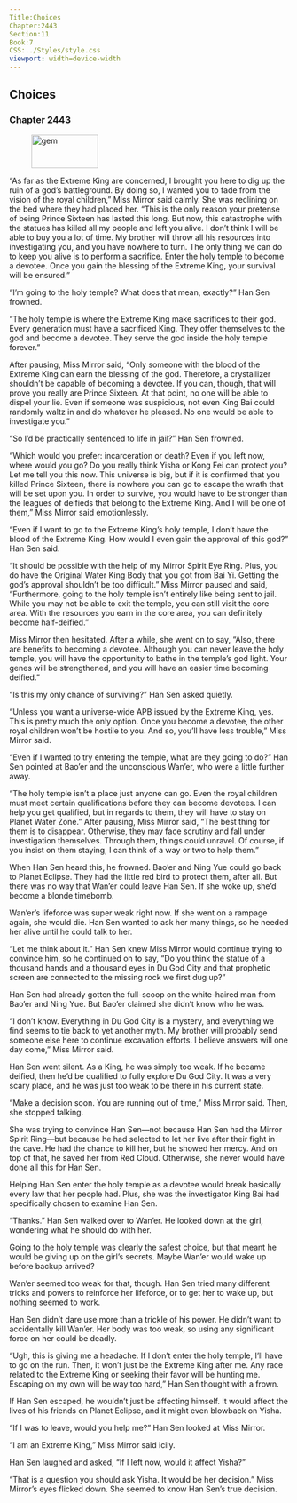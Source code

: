 ```yaml
---
Title:Choices 
Chapter:2443 
Section:11 
Book:7 
CSS:../Styles/style.css 
viewport: width=device-width
---
```

  
## Choices
### Chapter 2443
  
<figure>
	<img src="../Images/gem.gif" alt="gem" id="gem" width="120" height="60" />
</figure>
  

  
“As far as the Extreme King are concerned, I brought you here to dig up the ruin of a god’s battleground. By doing so, I wanted you to fade from the vision of the royal children,” Miss Mirror said calmly. She was reclining on the bed where they had placed her. “This is the only reason your pretense of being Prince Sixteen has lasted this long. But now, this catastrophe with the statues has killed all my people and left you alive. I don’t think I will be able to buy you a lot of time. My brother will throw all his resources into investigating you, and you have nowhere to turn. The only thing we can do to keep you alive is to perform a sacrifice. Enter the holy temple to become a devotee. Once you gain the blessing of the Extreme King, your survival will be ensured.”

“I’m going to the holy temple? What does that mean, exactly?” Han Sen frowned.

“The holy temple is where the Extreme King make sacrifices to their god. Every generation must have a sacrificed King. They offer themselves to the god and become a devotee. They serve the god inside the holy temple forever.”

After pausing, Miss Mirror said, “Only someone with the blood of the Extreme King can earn the blessing of the god. Therefore, a crystallizer shouldn’t be capable of becoming a devotee. If you can, though, that will prove you really are Prince Sixteen. At that point, no one will be able to dispel your lie. Even if someone was suspicious, not even King Bai could randomly waltz in and do whatever he pleased. No one would be able to investigate you.”

“So I’d be practically sentenced to life in jail?” Han Sen frowned.

“Which would you prefer: incarceration or death? Even if you left now, where would you go? Do you really think Yisha or Kong Fei can protect you? Let me tell you this now. This universe is big, but if it is confirmed that you killed Prince Sixteen, there is nowhere you can go to escape the wrath that will be set upon you. In order to survive, you would have to be stronger than the leagues of deifieds that belong to the Extreme King. And I will be one of them,” Miss Mirror said emotionlessly.

“Even if I want to go to the Extreme King’s holy temple, I don’t have the blood of the Extreme King. How would I even gain the approval of this god?” Han Sen said.

“It should be possible with the help of my Mirror Spirit Eye Ring. Plus, you do have the Original Water King Body that you got from Bai Yi. Getting the god’s approval shouldn’t be too difficult.” Miss Mirror paused and said, “Furthermore, going to the holy temple isn’t entirely like being sent to jail. While you may not be able to exit the temple, you can still visit the core area. With the resources you earn in the core area, you can definitely become half-deified.”

Miss Mirror then hesitated. After a while, she went on to say, “Also, there are benefits to becoming a devotee. Although you can never leave the holy temple, you will have the opportunity to bathe in the temple’s god light. Your genes will be strengthened, and you will have an easier time becoming deified.”

“Is this my only chance of surviving?” Han Sen asked quietly.

“Unless you want a universe-wide APB issued by the Extreme King, yes. This is pretty much the only option. Once you become a devotee, the other royal children won’t be hostile to you. And so, you’ll have less trouble,” Miss Mirror said.

“Even if I wanted to try entering the temple, what are they going to do?” Han Sen pointed at Bao’er and the unconscious Wan’er, who were a little further away.

“The holy temple isn’t a place just anyone can go. Even the royal children must meet certain qualifications before they can become devotees. I can help you get qualified, but in regards to them, they will have to stay on Planet Water Zone.” After pausing, Miss Mirror said, “The best thing for them is to disappear. Otherwise, they may face scrutiny and fall under investigation themselves. Through them, things could unravel. Of course, if you insist on them staying, I can think of a way or two to help them.”

When Han Sen heard this, he frowned. Bao’er and Ning Yue could go back to Planet Eclipse. They had the little red bird to protect them, after all. But there was no way that Wan’er could leave Han Sen. If she woke up, she’d become a blonde timebomb.

Wan’er’s lifeforce was super weak right now. If she went on a rampage again, she would die. Han Sen wanted to ask her many things, so he needed her alive until he could talk to her.

“Let me think about it.” Han Sen knew Miss Mirror would continue trying to convince him, so he continued on to say, “Do you think the statue of a thousand hands and a thousand eyes in Du God City and that prophetic screen are connected to the missing rock we first dug up?”

Han Sen had already gotten the full-scoop on the white-haired man from Bao’er and Ning Yue. But Bao’er claimed she didn’t know who he was.

“I don’t know. Everything in Du God City is a mystery, and everything we find seems to tie back to yet another myth. My brother will probably send someone else here to continue excavation efforts. I believe answers will one day come,” Miss Mirror said.

Han Sen went silent. As a King, he was simply too weak. If he became deified, then he’d be qualified to fully explore Du God City. It was a very scary place, and he was just too weak to be there in his current state.

“Make a decision soon. You are running out of time,” Miss Mirror said. Then, she stopped talking.

She was trying to convince Han Sen—not because Han Sen had the Mirror Spirit Ring—but because he had selected to let her live after their fight in the cave. He had the chance to kill her, but he showed her mercy. And on top of that, he saved her from Red Cloud. Otherwise, she never would have done all this for Han Sen.

Helping Han Sen enter the holy temple as a devotee would break basically every law that her people had. Plus, she was the investigator King Bai had specifically chosen to examine Han Sen.

“Thanks.” Han Sen walked over to Wan’er. He looked down at the girl, wondering what he should do with her.

Going to the holy temple was clearly the safest choice, but that meant he would be giving up on the girl’s secrets. Maybe Wan’er would wake up before backup arrived?

Wan’er seemed too weak for that, though. Han Sen tried many different tricks and powers to reinforce her lifeforce, or to get her to wake up, but nothing seemed to work.

Han Sen didn’t dare use more than a trickle of his power. He didn’t want to accidentally kill Wan’er. Her body was too weak, so using any significant force on her could be deadly.

“Ugh, this is giving me a headache. If I don’t enter the holy temple, I’ll have to go on the run. Then, it won’t just be the Extreme King after me. Any race related to the Extreme King or seeking their favor will be hunting me. Escaping on my own will be way too hard,” Han Sen thought with a frown.

If Han Sen escaped, he wouldn’t just be affecting himself. It would affect the lives of his friends on Planet Eclipse, and it might even blowback on Yisha.

“If I was to leave, would you help me?” Han Sen looked at Miss Mirror.

“I am an Extreme King,” Miss Mirror said icily.

Han Sen laughed and asked, “If I left now, would it affect Yisha?”

“That is a question you should ask Yisha. It would be her decision.” Miss Mirror’s eyes flicked down. She seemed to know Han Sen’s true decision.